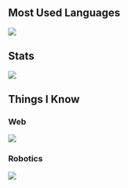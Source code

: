 ## Most Used Languages
<img src="https://github-readme-stats.vercel.app/api/top-langs/?username=brandonkirbyson&theme=transparent&layout=donut&hide_border=true&hide=shell&hide_title=true" />

## Stats
<img src="https://readmestats.999857.xyz/api?username=brandonkirbyson&show_icons=true&theme=transparent&hide_border=true&include_all_commits=true&count_private=true&hide_rank=true&hide_title=true&hide=issues,prs" />

## Things I Know

### Web
<img src="https://skillicons.dev/icons?i=ts,nodejs,js,css,scss,html,svelte,pnpm,webpack,firebase,supabase,threejs,webstorm,vscode" />

### Robotics
<img src="https://skillicons.dev/icons?i=java,opencv,idea,androidstudio" />




